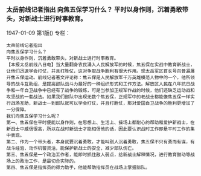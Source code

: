 ### 太岳前线记者指出  向焦五保学习什么？  平时以身作则，沉着勇敢带头，对新战士进行时事教育。

1947-01-09
第1版()
专栏：

    太岳前线记者指出
    向焦五保学习什么？
    平时以身作则，沉着勇敢带头，对新战士进行时事教育。
    【本报太岳前线八日电】当大量翻身农民涌入人民解放军的时候，焦五保在实战中教育新战士，让他们迅速学会打仗，并且打胜仗，这对争取战争胜利有很大作用。现太岳军区首长号召普遍展开焦五保运动。前线记者著文评论称：焦五保是人民解放军千万英雄模范人物中的一个，他所领导的战斗互助组，是提高部队战斗力最好的一种组织形式和工作方法。解放区人民在八年抗日战争和一年自卫战争中已经有了战争的锻炼，可是当参加正规军作战的时候，他们还缺乏运动战和攻坚战的一套战法。如果我们部队中出现无数个焦五保，正规军中的老战士都能像焦五保一样实行战场互助，新战士一到部队就可以学会打仗，并且打胜仗，那对爱国自卫战争的胜利更增加了一分保障。
    我们向焦五保学习什么呢？
    第一、焦五保在平时便能以身作则，在思想上、生活上、操场上都耐心的帮助和爱护新战士，在新战士中威信很高，所以在战时新战士才能相信他的话，因此要认识战时工作即是平时工作的集中表现。
    第二、作为一个带头者，本身就要沉着勇敢，才能叫别人沉着勇敢，焦五保不只有勇而有谋，有战斗经验，动作机警灵活，能保护新战士的安全，减少部队伤亡。
    第三、焦五保是一个政治工作者，能即时抓住敌人弱点，给新战士解释情况，进行教育鼓动等战场上的政治工作，是最切合实际的。
    第四、焦五保是指挥员的得力助手，他能帮助指挥员在战场上掌握部队。
